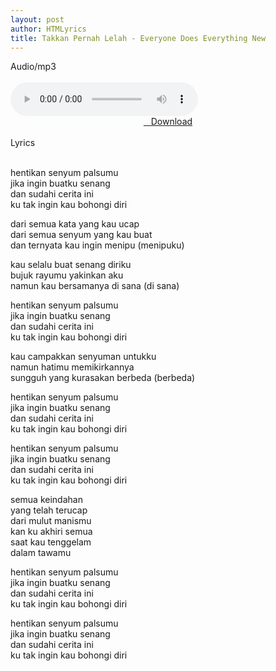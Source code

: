 ```yaml
---
layout: post
author: HTMLyrics
title: Takkan Pernah Lelah - Everyone Does Everything New
---
```


<div class="htl">Audio/mp3</div><br />

<audio class='js-player' controls>
<source src="https://drive.google.com/uc?authuser=0&id=1u-vvJb_vsQXVfUxPDHXNzrZOciMDZrHi&export=download" type="audio/mp3">
</audio><br />

<center>
<a href="#url"><i class="fa fa-caret-down" aria-hidden="true"></i>&nbsp; &nbsp;Download</a>
</center><br />


<div class="htl">Lyrics</div><br />

hentikan senyum palsumu<br />
jika ingin buatku senang<br />
dan sudahi cerita ini<br />
ku tak ingin kau bohongi diri<br />

dari semua kata yang kau ucap<br />
dari semua senyum yang kau buat<br />
dan ternyata kau ingin menipu (menipuku)<br />

kau selalu buat senang diriku<br />
bujuk rayumu yakinkan aku<br />
namun kau bersamanya di sana (di sana)<br />

hentikan senyum palsumu<br />
jika ingin buatku senang<br />
dan sudahi cerita ini<br />
ku tak ingin kau bohongi diri<br />

kau campakkan senyuman untukku<br />
namun hatimu memikirkannya<br />
sungguh yang kurasakan berbeda (berbeda)<br />

hentikan senyum palsumu<br />
jika ingin buatku senang<br />
dan sudahi cerita ini<br />
ku tak ingin kau bohongi diri<br />

hentikan senyum palsumu<br />
jika ingin buatku senang<br />
dan sudahi cerita ini<br />
ku tak ingin kau bohongi diri<br />

semua keindahan<br />
yang telah terucap<br />
dari mulut manismu<br />
kan ku akhiri semua<br />
saat kau tenggelam<br />
dalam tawamu<br />

hentikan senyum palsumu<br />
jika ingin buatku senang<br />
dan sudahi cerita ini<br />
ku tak ingin kau bohongi diri<br />

hentikan senyum palsumu<br />
jika ingin buatku senang<br />
dan sudahi cerita ini<br />
ku tak ingin kau bohongi diri
